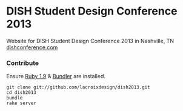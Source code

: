 # DISH Student Design Conference 2013

Website for DISH Student Design Conference 2013 in Nashville, TN  
[dishconference.com](http://dishconference.com)

### Contribute

Ensure [Ruby 1.9](http://www.ruby-lang.org) & [Bundler](http://gembundler.com) are installed.

    git clone git://github.com/lacroixdesign/dish2013.git
    cd dish2013
    bundle
    rake server
